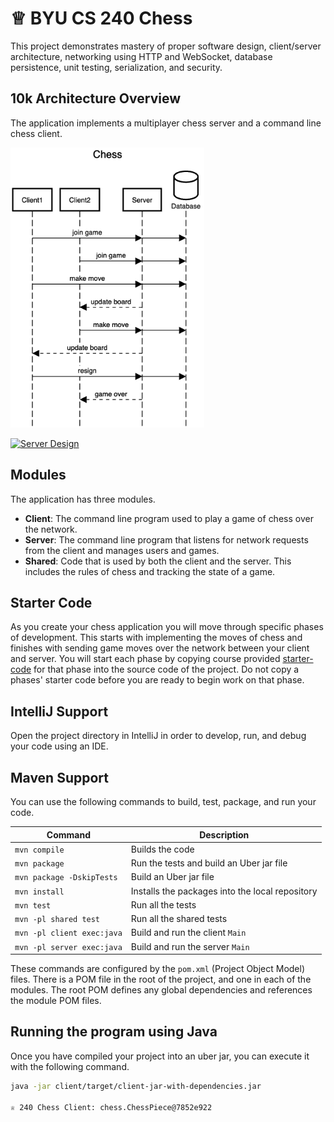 # ♕ BYU CS 240 Chess

This project demonstrates mastery of proper software design, client/server architecture, networking using HTTP and WebSocket, database persistence, unit testing, serialization, and security.

## 10k Architecture Overview

The application implements a multiplayer chess server and a command line chess client.

[![Sequence Diagram](10k-architecture.png)](https://sequencediagram.org/index.html#initialData=C4S2BsFMAIGEAtIGckCh0AcCGAnUBjEbAO2DnBElIEZVs8RCSzYKrgAmO3AorU6AGVIOAG4jUAEyzAsAIyxIYAERnzFkdKgrFIuaKlaUa0ALQA+ISPE4AXNABWAexDFoAcywBbTcLEizS1VZBSVbbVc9HGgnADNYiN19QzZSDkCrfztHFzdPH1Q-Gwzg9TDEqJj4iuSjdmoMopF7LywAaxgvJ3FC6wCLaFLQyHCdSriEseSm6NMBurT7AFcMaWAYOSdcSRTjTka+7NaO6C6emZK1YdHI-Qma6N6ss3nU4Gpl1ZkNrZwdhfeByy9hwyBA7mIT2KAyGGhuSWi9wuc0sAI49nyMG6ElQQA)

[![Server Design]()](https://sequencediagram.org/index.html?presentationMode=readOnly#initialData=IYYwLg9gTgBAwgGwJYFMB2YBQAHYUxIhK4YwDKKUAbpTngUSWDABLBoAmCtu+hx7ZhWqEUdPo0EwAIsDDAAgiBAoAzqswc5wAEbBVKGBx2ZM6MFACeq3ETQBzGAAYAdAE5T9qBACu2GADEaMBUljAASij2SKoWckgQaIEA7gAWSGBiiKikALQAfOSUNFAAXDAA2gAKAPJkACoAujAA9D4GUAA6aADeAETtlMEAtih95X0uU30ANDB9uOrJ0Bzj81Mus-Mow8BICGuT0wC+mMIlMAWs7FyU5f2DUCNjExtbC-qqy1Crr9NzfR2ewOf02pzYnG4sCu51E5SgURimSgAApItFYpRIgBHHxqMAASjOxVEl0KsnkShU6nK9hQYAAqh0UY9nkSKYplGpVGSjDpygAxJCcGBMygcmA6MKs4CjTAcqncy4wkkqcpoHwIBDEkQqXkKrk0mAgBFyFBi1GPDns7SK9S84zlBQcDiijoc+W2w083Iq3UocqqHzenVUUlXA3U1TlE0oM0KHxgVIo4CJ1LWz2U70O-kwZ2uhNJj2RpW+wqwtUwIMhiuGMvXSF3CKIzFQSJBhDMB4dZ6HN4A1NJ+oQADW6D7J0wENu0L9JXuAx7spe63+80HqWHY7QE7BocoysK2XM5QATE4nDAagBpbrdobL3fvDdb8egvqndAcTzePyBaDsHSMAADIQNESQBGkGRZMg5i8ucTbVHUTStAY6gJGgd6Lg+oxPgCixfCsT6nAh0KFNOUILjKuHvvhnzfL8q57hRB5znCMAIGBwooqB4E4nisRErW+pelGtL0haLJLqMNpZlGOaCsKroWhKUowNRYglva9a1uUKnaKG4blqqAYwFQwDIFomRVPRKwogRDFzPp8guA5KxCSZIlydyMampkhbJhuGZaT6hSOnmLp5mmxaiaWbGVtWUaGXq9YsWUIFcWg7aal22FPI+tHrmmr47u+4I3FCh5FNQTb3vlNFMc+xWjm+jUkcUrFXMeGBnheV63r0eW9oVfQvi1pVtWYnA-r4-gBF4KDoBl9i+MwkHpJkmDdcwc6IdIACiwH7fU+3NC0aGqBh3Rjdu+5kQ2M7lDd6BThVrHGf65ScStiY8WBq38fiHn+l5nJiTAdJgAFKbNduslg6WYW5kKIoBapYTPWgmYI9p8WmWjBnCRGsVGhwKDcP5aYw0O43w3aoV8uUkTDBANBRUWBkhVVulVsGSVE1caXlLxANqDlMD9KM6jAHShwi4mvPegAZpqH6vY2s4ffOEt9FLqgyyufTy8wiXcirBztTVmvwLBPUwOel43lhesG3L-0K6b6jm2rX4zX+AQIq6wFIjAADiy48ut0FbbbO1a4hofHWd9jLtdsMvaRvJCzAmPqzO8EmV9SLh1LPHFxHgOCcldbkiT0YQ-S0OY3T2ZXOFKMFtF2iShj6dY1zOmF+z6aE55xPeUakMKFqJdqCiLfyW3uaRBYqBsxZCBh8uMUTz6ePC0iAA8s8cvk1dVdnwexLPqjZZ2Osp1LawVBsjTlRr3Mdel-SP2oz+v5bC49Ztq9UdgNH+Ed-5TDflNb8mAvCzUCNgHwUBsDcHgH5Qws8UgbRgjkOO1VtZIQaMnVOwQ+5YV-gAOQKpNTOgs3rpUxnMCBowaENSOMxRhBdPrGkwbPFEcB+HLkroSc+48cb1ynlTZu2N6YKRgB3Ye6Mc59zka3feyjR4gwkfTXycZMgCN-sFOuCj8xb1GDvSRn9eGew0ALcijDyhCIMSgWed9cq-wAJKMU4e8ahtC-Hv3zoPK2C5vG+P7PMAJHC3iAM6keWOvUACMGDXEcEocuHxeFonLnYYbOJsC-ZzUsOTTiyQYAACkIDCgsYYAIOgECgBHDHfBPCiFVAZChFov804023FhNBwBSlQDgBATiUAcl9G8dIYid0s5ONUf09ALCFhNJGWMiZUyZlzLSu09iAArGpaABHVOFO4lAuIgbiNrrvcSUMZF9wXojRmiilJaPkD3JZm5xrqMXpogm8gbkyDrvcoxWTpDPO0kjRSIoT7dzUjMv5cUtbsXhUComtzJHlD8FZNxy4ADqGRUhVHWZQFEMy5iPC8dIOYQyNnjOgFChm4UGTYDxXUiUyRiUwDQCgCp9LaAD00XY8RDCNblDOSckRYt76sJQNkkasQ5DtCmYKqAqgoEuBgXs0J2t5WKsagCZVYBVUjXVZq8oL9oHxOtiA+2fUnaDQiVMk1ZqjXzAtVqmBvt4G-jml4YZNs4ywGANgNBhB4iJBwdHba7S9qHWOqdVoxh5nisesabgeB5550qpokAWaoAchzZikFdyjDk3pCgaeCALSqBzQPGFzYWbry1G6cUnNTF6vYqK0tIVyhkwptWmeEcG1dqbczVmhgN6cs7bvGxYYEp825MC-tFah01oCiVetzKFGTtbZvQFwBkW41RUumsY902UWDXgDxOsXaywmDWow3cC0hpQKsYJebdrf11tyV2T621WWAJm99n601dSSQ6sBzt-2PvmM+4DoG8Afp9pwIAA)

## Modules

The application has three modules.

- **Client**: The command line program used to play a game of chess over the network.
- **Server**: The command line program that listens for network requests from the client and manages users and games.
- **Shared**: Code that is used by both the client and the server. This includes the rules of chess and tracking the state of a game.

## Starter Code

As you create your chess application you will move through specific phases of development. This starts with implementing the moves of chess and finishes with sending game moves over the network between your client and server. You will start each phase by copying course provided [starter-code](starter-code/) for that phase into the source code of the project. Do not copy a phases' starter code before you are ready to begin work on that phase.

## IntelliJ Support

Open the project directory in IntelliJ in order to develop, run, and debug your code using an IDE.

## Maven Support

You can use the following commands to build, test, package, and run your code.

| Command                    | Description                                     |
| -------------------------- | ----------------------------------------------- |
| `mvn compile`              | Builds the code                                 |
| `mvn package`              | Run the tests and build an Uber jar file        |
| `mvn package -DskipTests`  | Build an Uber jar file                          |
| `mvn install`              | Installs the packages into the local repository |
| `mvn test`                 | Run all the tests                               |
| `mvn -pl shared test`      | Run all the shared tests                        |
| `mvn -pl client exec:java` | Build and run the client `Main`                 |
| `mvn -pl server exec:java` | Build and run the server `Main`                 |

These commands are configured by the `pom.xml` (Project Object Model) files. There is a POM file in the root of the project, and one in each of the modules. The root POM defines any global dependencies and references the module POM files.

## Running the program using Java

Once you have compiled your project into an uber jar, you can execute it with the following command.

```sh
java -jar client/target/client-jar-with-dependencies.jar

♕ 240 Chess Client: chess.ChessPiece@7852e922
```
